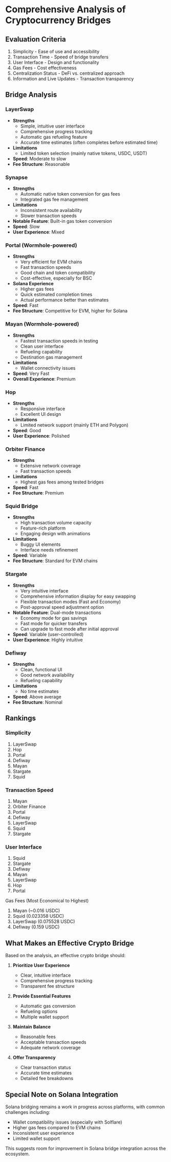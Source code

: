 # Comprehensive Analysis of Cryptocurrency Bridges

## Evaluation Criteria
1. Simplicity - Ease of use and accessibility
2. Transaction Time - Speed of bridge transfers
3. User Interface - Design and functionality
4. Gas Fees - Cost effectiveness
5. Centralization Status - DeFi vs. centralized approach
6. Information and Live Updates - Transaction transparency

## Bridge Analysis

### LayerSwap
- **Strengths**
  - Simple, intuitive user interface
  - Comprehensive progress tracking
  - Automatic gas refueling feature
  - Accurate time estimates (often completes before estimated time)
- **Limitations**
  - Limited token selection (mainly native tokens, USDC, USDT)
- **Speed**: Moderate to slow
- **Fee Structure**: Reasonable

### Synapse
- **Strengths**
  - Automatic native token conversion for gas fees
  - Integrated gas fee management
- **Limitations**
  - Inconsistent route availability
  - Slower transaction speeds
- **Notable Feature**: Built-in gas token conversion
- **Speed**: Slow
- **User Experience**: Mixed

### Portal (Wormhole-powered)
- **Strengths**
  - Very efficient for EVM chains
  - Fast transaction speeds
  - Good chain and token compatibility
  - Cost-effective, especially for BSC
- **Solana Experience**
  - Higher gas fees
  - Quick estimated completion times
  - Actual performance better than estimates
- **Speed**: Fast
- **Fee Structure**: Competitive for EVM, higher for Solana

### Mayan (Wormhole-powered)
- **Strengths**
  - Fastest transaction speeds in testing
  - Clean user interface
  - Refueling capability
  - Destination gas management
- **Limitations**
  - Wallet connectivity issues
- **Speed**: Very Fast
- **Overall Experience**: Premium

### Hop
- **Strengths**
  - Responsive interface
  - Excellent UI design
- **Limitations**
  - Limited network support (mainly ETH and Polygon)
- **Speed**: Good
- **User Experience**: Polished

### Orbiter Finance
- **Strengths**
  - Extensive network coverage
  - Fast transaction speeds
- **Limitations**
  - Highest gas fees among tested bridges
- **Speed**: Fast
- **Fee Structure**: Premium

### Squid Bridge
- **Strengths**
  - High transaction volume capacity
  - Feature-rich platform
  - Engaging design with animations
- **Limitations**
  - Buggy UI elements
  - Interface needs refinement
- **Speed**: Variable
- **Fee Structure**: Standard for EVM chains

### Stargate
- **Strengths**
  - Very intuitive interface
  - Comprehensive information display for easy swapping
  - Flexible transaction modes (Fast and Economy)
  - Post-approval speed adjustment option
- **Notable Feature**: Dual-mode transactions
  - Economy mode for gas savings
  - Fast mode for quicker transfers
  - Can upgrade to fast mode after initial approval
- **Speed**: Variable (user-controlled)
- **User Experience**: Highly intuitive

### Defiway
- **Strengths**
  - Clean, functional UI
  - Good network availability
  - Refueling capability
- **Limitations**
  - No time estimates
- **Speed**: Above average
- **Fee Structure**: Nominal

## Rankings

### Simplicity
1. LayerSwap
2. Hop
3. Portal
4. Defiway
5. Mayan
6. Stargate
7. Squid 


### Transaction Speed
1. Mayan
2. Orbiter Finance
3. Portal
4. Defiway
5. LayerSwap
6. Squid
7. Stargate

### User Interface
1. Squid
2. Stargate
3. Defiway
4. Mayan
5. LayerSwap
6. Hop
7. Portal


Gas Fees (Most Economical to Highest)

1. Mayan (~0.016 USDC)
2. Squid (0.023358 USDC)
3. LayerSwap (0.075528 USDC)
4. Defiway (0.159 USDC)

## What Makes an Effective Crypto Bridge

Based on the analysis, an effective crypto bridge should:

1. **Prioritize User Experience**
   - Clear, intuitive interface
   - Comprehensive progress tracking
   - Transparent fee structure

2. **Provide Essential Features**
   - Automatic gas conversion
   - Refueling options
   - Multiple wallet support

3. **Maintain Balance**
   - Reasonable fees
   - Acceptable transaction speeds
   - Adequate network coverage

4. **Offer Transparency**
   - Clear transaction status
   - Accurate time estimates
   - Detailed fee breakdowns

## Special Note on Solana Integration
Solana bridging remains a work in progress across platforms, with common challenges including:
- Wallet compatibility issues (especially with Solflare)
- Higher gas fees compared to EVM chains
- Inconsistent user experience
- Limited wallet support

This suggests room for improvement in Solana bridge integration across the ecosystem.
